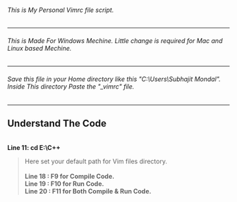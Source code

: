 ###### This is My Personal Vimrc file script.<br />
----------------------------------------
###### This is Made For Windows Mechine. Little change is required for Mac and Linux based Mechine.<br />
----------------------------------------
###### Save this file in your Home directory like this "C:\Users\Subhajit Mondal". Inside This directory Paste the "_vimrc" file.
----------------------------------------
## Understand The Code<br />
<br />**Line 11: cd E:\C++**<br />
>Here set your default path for Vim files directory.<br />
<br />**Line 18 : F9 for Compile Code.**
<br />**Line 19 : F10 for Run Code.**
<br />**Line 20 : F11 for Both Compile & Run Code.**
